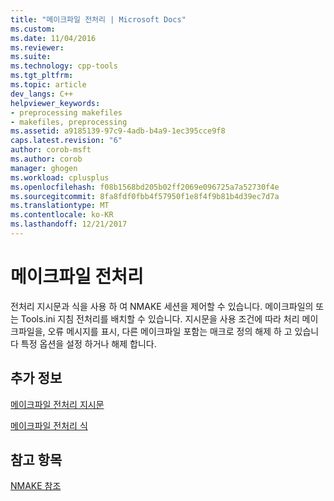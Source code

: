 ```yaml
---
title: "메이크파일 전처리 | Microsoft Docs"
ms.custom: 
ms.date: 11/04/2016
ms.reviewer: 
ms.suite: 
ms.technology: cpp-tools
ms.tgt_pltfrm: 
ms.topic: article
dev_langs: C++
helpviewer_keywords:
- preprocessing makefiles
- makefiles, preprocessing
ms.assetid: a9185139-97c9-4adb-b4a9-1ec395cce9f8
caps.latest.revision: "6"
author: corob-msft
ms.author: corob
manager: ghogen
ms.workload: cplusplus
ms.openlocfilehash: f08b1568bd205b02ff2069e096725a7a52730f4e
ms.sourcegitcommit: 8fa8fdf0fbb4f57950f1e8f4f9b81b4d39ec7d7a
ms.translationtype: MT
ms.contentlocale: ko-KR
ms.lasthandoff: 12/21/2017
---
```

# <a name="makefile-preprocessing"></a>메이크파일 전처리
전처리 지시문과 식을 사용 하 여 NMAKE 세션을 제어할 수 있습니다. 메이크파일의 또는 Tools.ini 지침 전처리를 배치할 수 있습니다. 지시문을 사용 조건에 따라 처리 메이크파일을, 오류 메시지를 표시, 다른 메이크파일 포함는 매크로 정의 해제 하 고 있습니다 특정 옵션을 설정 하거나 해제 합니다.  
  
## <a name="what-do-you-want-to-know-more-about"></a>추가 정보  
 [메이크파일 전처리 지시문](../build/makefile-preprocessing-directives.md)  
  
 [메이크파일 전처리 식](../build/expressions-in-makefile-preprocessing.md)  
  
## <a name="see-also"></a>참고 항목  
 [NMAKE 참조](../build/nmake-reference.md)
